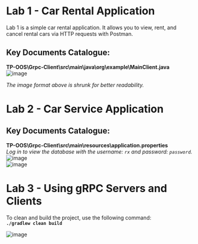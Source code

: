 # Lab 1 - Car Rental Application

Lab 1 is a simple car rental application. It allows you to view, rent, and cancel rental cars via HTTP requests with Postman.

## Key Documents Catalogue:
**TP-OOS\Grpc-Client\src\main\java\org\example\MainClient.java**  
![image](https://github.com/user-attachments/assets/f1499794-887e-483e-ad86-78701110fefa)

_The image format above is shrunk for better readability._

# Lab 2 - Car Service Application

## Key Documents Catalogue:
**TP-OOS\Grpc-Client\src\main\resources\application.properties**  
_Log in to view the database with the username: `rx` and password: `password`._  
![image](https://github.com/user-attachments/assets/cc370156-cd2f-44fb-a1b7-f6150ded0a9e)  
![image](https://github.com/user-attachments/assets/78b28b18-e31b-4a4d-8d88-9016d8fb112a)

# Lab 3 - Using gRPC Servers and Clients

To clean and build the project, use the following command:  
**`./gradlew clean build`**

![image](https://github.com/user-attachments/assets/1499bf00-63ac-427a-bb51-5451dcd0bd7b)

